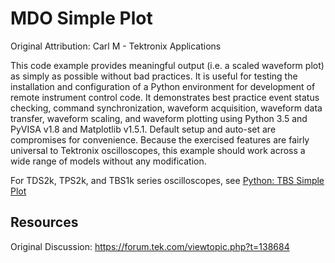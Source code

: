 # MDO Simple Plot 
Original Attribution: Carl M - Tektronix Applications

This code example provides meaningful output (i.e. a scaled waveform plot) as simply as possible without bad practices. It is useful for testing the installation and configuration of a Python environment for development of remote instrument control code. It demonstrates best practice event status checking, command synchronization, waveform acquisition, waveform data transfer, waveform scaling, and waveform plotting using Python 3.5 and PyVISA v1.8 and Matplotlib v1.5.1. Default setup and auto-set are compromises for convenience. Because the exercised features are fairly universal to Tektronix oscilloscopes, this example should work across a wide range of models without any modification.

For TDS2k, TPS2k, and TBS1k series oscilloscopes, see [Python: TBS Simple Plot](./../BenchScopes/src/SimplePlotExample)

Resources
---------
Original Discussion:
https://forum.tek.com/viewtopic.php?t=138684



